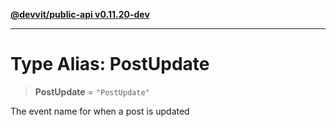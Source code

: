 [**@devvit/public-api v0.11.20-dev**](../README.md)

---

# Type Alias: PostUpdate

> **PostUpdate** = `"PostUpdate"`

The event name for when a post is updated
